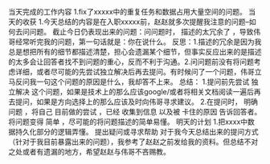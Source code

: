 当天完成的工作内容
1.fix了xxxxx中的重复任务和数据占用大量空间的问题。
当天的收获
1.今天总结的内容是在入职xxxxx前，赵赵就多次提醒我注意的问题–如何去问问题。
截止今日仍表现出来的问题：问问题时，
描述的太冗余了
，导致伟哥经常听完我的问题，第一句话就是：你在说什么。
反思：1.描述的冗余是因为我总是想把所有的细节都描述清楚，担心会遗漏某个细节，但事实反应出来的是描述的太多会让回答者找不到问题的重心，反而不利于沟通。2.问问题前没有将问题考虑详细，或者尽可能的先尝试独立解决后再去提问。有时候问了一个问题，伟哥立马反问我一句这个问题的原因是什么，我却答不上来。
总结：
1.提问前先尝试
独立解决
这个问题，如果是技术上的那么应该google/或者将相关文档阅读一遍后再去提问，如果是方向选择上的那么应该及时向伟哥寻求建议。
2.在提问时，
明确问题
，将自己
目前做的尝试
，已经
收集到信息
以及被
卡住的原因
告诉回答者。将问题变得
简单
，尽可能的将问题描述的简单易懂。
明天的计划
1.把xxxx中数据持久化部分的逻辑弄懂。
提出疑问或寻求帮助
对于我今天总结出来的提问方式（针对于我目前暴露出来的问题），我参考了赵赵之前发给我的资料。但总结不对之处或者有遗漏的地方，希望赵赵与伟哥不吝赐教。
